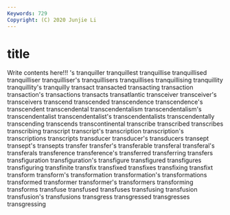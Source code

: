 ```yaml
---
Keywords: 729
Copyright: (C) 2020 Junjie Li
---
```


# title

Write contents here!!!
's 
tranquiller 
tranquillest 
tranquillise 
tranquillised
tranquilliser 
tranquilliser's 
tranquillisers 
tranquillises 
tranquillising 
tranquillity 
tranquillity's 
tranquilly 
transact 
transacted
transacting 
transaction 
transaction's 
transactions 
transacts 
transatlantic 
transceiver 
transceiver's 
transceivers 
transcend
transcended 
transcendence 
transcendence's 
transcendent 
transcendental 
transcendentalism 
transcendentalism's 
transcendentalist 
transcendentalist's 
transcendentalists
transcendentally 
transcending 
transcends 
transcontinental 
transcribe 
transcribed 
transcribes 
transcribing 
transcript 
transcript's
transcription 
transcription's 
transcriptions 
transcripts 
transducer 
transducer's 
transducers 
transept 
transept's 
transepts
transfer 
transfer's 
transferable 
transferal 
transferal's 
transferals 
transference 
transference's 
transferred 
transferring
transfers 
transfiguration 
transfiguration's 
transfigure 
transfigured 
transfigures 
transfiguring 
transfinite 
transfix 
transfixed
transfixes 
transfixing 
transfixt 
transform 
transform's 
transformation 
transformation's 
transformations 
transformed 
transformer
transformer's 
transformers 
transforming 
transforms 
transfuse 
transfused 
transfuses 
transfusing 
transfusion 
transfusion's
transfusions 
transgress 
transgressed 
transgresses 
transgressing 

